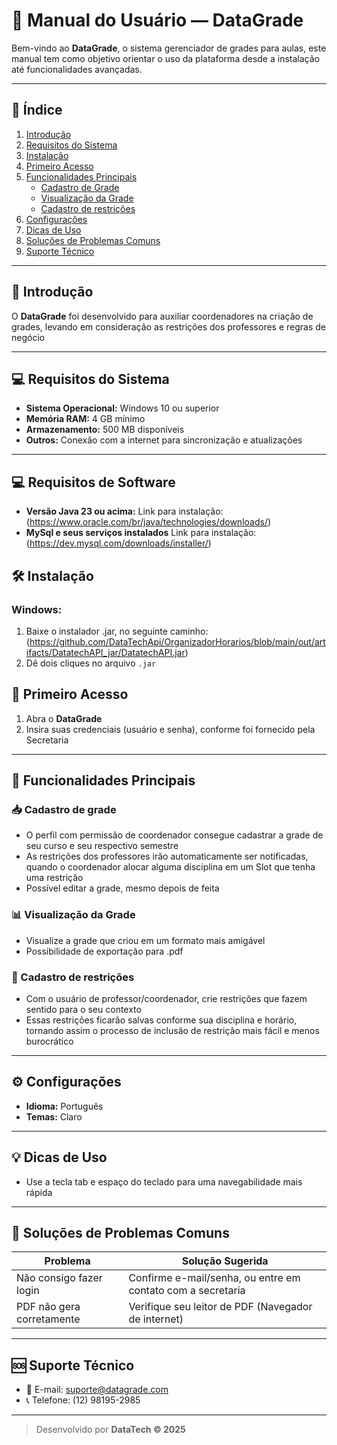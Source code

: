 # 📘 Manual do Usuário — DataGrade

Bem-vindo ao **DataGrade**, o sistema gerenciador de grades para aulas, este manual tem como objetivo orientar o uso da plataforma desde a instalação até funcionalidades avançadas.

---

## 📂 Índice

1. [Introdução](#introdução)
2. [Requisitos do Sistema](#requisitos-do-sistema)
3. [Instalação](#instalação)
4. [Primeiro Acesso](#primeiro-acesso)
5. [Funcionalidades Principais](#funcionalidades-principais)
   - [Cadastro de Grade](#Cadastro-de-grade)
   - [Visualização da Grade](#Visualização-da-Grade)
   - [Cadastro de restrições](#Cadastro-de-restrições)
6. [Configurações](#configurações)
7. [Dicas de Uso](#dicas-de-uso)
8. [Soluções de Problemas Comuns](#soluções-de-problemas-comuns)
9. [Suporte Técnico](#suporte-técnico)

---

## 📖 Introdução

O **DataGrade** foi desenvolvido para auxiliar coordenadores na criação de grades, levando em consideração as restrições dos professores e regras de negócio  

---

## 💻 Requisitos do Sistema

- **Sistema Operacional:** Windows 10 ou superior
- **Memória RAM:** 4 GB mínimo
- **Armazenamento:** 500 MB disponíveis
- **Outros:** Conexão com a internet para sincronização e atualizações

---

## 💻 Requisitos de Software

- **Versão Java 23 ou acima:** Link para instalação: (https://www.oracle.com/br/java/technologies/downloads/)
- **MySql e seus serviços instalados** Link para instalação: (https://dev.mysql.com/downloads/installer/)


## 🛠️ Instalação

### Windows:

1. Baixe o instalador .jar, no seguinte caminho: (https://github.com/DataTechApi/OrganizadorHorarios/blob/main/out/artifacts/DatatechAPI_jar/DatatechAPI.jar)
2. Dê dois cliques no arquivo `.jar`

## 🔑 Primeiro Acesso

1. Abra o **DataGrade**
2. Insira suas credenciais (usuário e senha), conforme foi fornecido pela Secretaria 

---

## 🚀 Funcionalidades Principais

### 📥 Cadastro de grade

- O perfil com permissão de coordenador consegue cadastrar a grade de seu curso e seu respectivo semestre
- As restrições dos professores irão automaticamente ser notificadas, quando o coordenador alocar alguma disciplina em um Slot que tenha uma restrição
- Possível editar a grade, mesmo depois de feita

### 📊 Visualização da Grade

- Visualize a grade que criou em um formato mais amigável
- Possibilidade de exportação para .pdf

### 📄 Cadastro de restrições

- Com o usuário de professor/coordenador, crie restrições que fazem sentido para o seu contexto
- Essas restrições ficarão salvas conforme sua disciplina e horário, tornando assim o processo de inclusão de restrição mais fácil e menos burocrático

---

## ⚙️ Configurações

- **Idioma:** Português
- **Temas:** Claro

---

## 💡 Dicas de Uso

- Use a tecla tab e espaço do teclado para uma navegabilidade mais rápida

---

## 🧯 Soluções de Problemas Comuns

| Problema                          | Solução Sugerida                                   |
|----------------------------------|----------------------------------------------------|
| Não consigo fazer login          | Confirme e-mail/senha, ou entre em contato com a secretaria         |
| PDF não gera corretamente  | Verifique seu leitor de PDF (Navegador de internet)  |

---

## 🆘 Suporte Técnico

- 📧 E-mail: suporte@datagrade.com
- 📞 Telefone: (12) 98195-2985 

---

> Desenvolvido por **DataTech © 2025**
